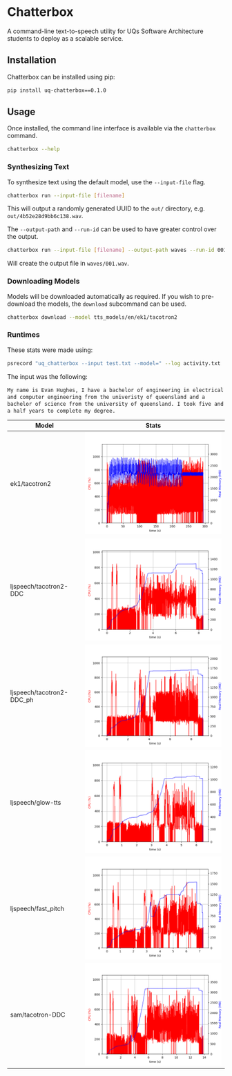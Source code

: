 # Chatterbox

A command-line text-to-speech utility for UQs Software Architecture students to deploy as a scalable service.

## Installation

Chatterbox can be installed using pip:

```bash
pip install uq-chatterbox==0.1.0
```

## Usage

Once installed, the command line interface is available via the `chatterbox` command.

```bash
chatterbox --help
```

### Synthesizing Text

To synthesize text using the default model,
use the `--input-file` flag.

```bash
chatterbox run --input-file [filename]
```

This will output a randomly generated UUID to the `out/` directory, e.g. `out/4b52e28d9bb6c138.wav`.

The `--output-path` and `--run-id` can be used to have greater control over the output.

```bash
chatterbox run --input-file [filename] --output-path waves --run-id 001
```

Will create the output file in `waves/001.wav`.

### Downloading Models

Models will be downloaded automatically as required.
If you wish to pre-download the models, the `download` subcommand can be used.

```bash
chatterbox download --model tts_models/en/ek1/tacotron2
```

### Runtimes

These stats were made using:

```bash
psrecord "uq_chatterbox --input test.txt --model=" --log activity.txt
```

The input was the following:

```
My name is Evan Hughes, I have a bachelor of engineering in electrical and computer engineering from the univeristy of queensland and a bachelor of science from the university of queensland. I took five and a half years to complete my degree.
```

| Model | Stats |
| ----- | ----- |
| ek1/tacotron2 | ![](metrics/ek1-tacotron2.png) |
| ljspeech/tacotron2-DDC | ![](metrics/ljspeech-tacotron2-DDC.png) |
| ljspeech/tacotron2-DDC_ph | ![](metrics/ljspeech-tacotron2-DDC_ph.png) |
| ljspeech/glow-tts | ![](metrics/ljspeech-glowtts.png) |
| ljspeech/fast_pitch | ![](metrics/ljspeech-fast_pitch.png) |
| sam/tacotron-DDC | ![](metrics/sam-tacotron-DDC.png) |